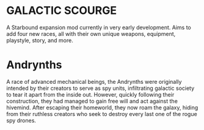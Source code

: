 # GALACTIC SCOURGE
A Starbound expansion mod currently in very early development. Aims to add four new races, all with their own unique weapons, equipment, playstyle, story, and more.

# Andrynths
A race of advanced mechanical beings, the Andrynths were originally intended by their creators to serve as spy units, infiltrating galactic society to tear it apart from the inside out. However, quickly following their construction, they had managed to gain free will and act against the hivemind. After escaping their homeworld, they now roam the galaxy, hiding from their ruthless creators who seek to destroy every last one of the rogue spy drones.
